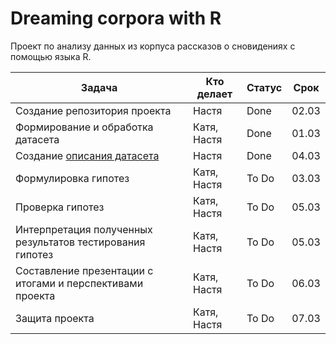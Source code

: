 # Dreaming corpora with R
Проект по анализу данных из корпуса рассказов о сновидениях с помощью языка R.

|Задача | Кто делает | Статус | Срок |
| ---- | ---- | ---- | ---- |
| Создание репозитория проекта | Настя | Done | 02.03 |
| Формирование и обработка датасета | Катя, Настя | Done | 01.03 |
| Создание [описания датасета](https://github.com/ChernayaAnastasia/Dreaming_corpora_with_R/blob/master/Метаданные%20корпуса.md) | Настя | Done | 04.03 |
| Формулировка гипотез | Катя, Настя | To Do | 03.03 |
| Проверка гипотез | Катя, Настя | To Do | 05.03 |
| Интерпретация полученных результатов тестирования гипотез | Катя, Настя | To Do | 05.03 |
| Составление презентации с итогами и перспективами проекта | Катя, Настя | To Do | 06.03 |
| Защита проекта | Катя, Настя | To Do | 07.03 |

